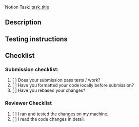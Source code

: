  
 Notion Task: [task_title](notion_link)

 ## Description
 
 <!-- Decris tes changements -->
<!-- Briefly describe your changes, do not hesitate to add screenshots -->


## Testing instructions

<!-- Expliques comment tester tes changements -->
<!-- Explain to the reviewer how you will be testing the changes -->
## Checklist

### Submission checklist:

1. [ ] Does your submission pass tests / work?
2. [ ] Have you formatted your code locally before submission? 
3. [ ] Have you rebased your changes?

### Reviewer Checklist

1. [ ] I ran and tested the changes on my machine.
2. [ ] I read the code changes in detail.